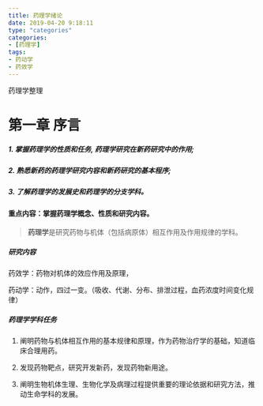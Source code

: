 ```yaml
---
title: 药理学绪论
date: 2019-04-20 9:18:11
type: "categories"
categories: 
- [药理学]
tags: 
- 药动学
- 药效学
---
```


药理学整理

# **第一章 序言**

##### 1. 掌握药理学的性质和任务, 药理学研究在新药研究中的作用;

##### 2. 熟悉新药的药理学研究内容和新药研究的基本程序;

##### 3. 了解药理学的发展史和药理学的分支学科。

#### 重点内容：掌握药理学概念、性质和研究内容。

> **药理学**是研究药物与机体（包括病原体）相互作用及作用规律的学科。

##### 研究内容

药效学：药物对机体的效应作用及原理，

药动学：动作，四过一变。（吸收、代谢、分布、排泄过程，血药浓度时间变化规律）

##### 药理学学科任务

1. 阐明药物与机体相互作用的基本规律和原理，作为药物治疗学的基础，知道临床合理用药。

2. 发现药物靶点，研究开发新药，发现药物新用途。

3. 阐明生物机体生理、生物化学及病理过程提供重要的理论依据和研究方法，推动生命学科的发展。

